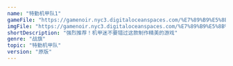 ```yaml
---
name: "特勤机甲队1"
gameFile: "https://gamenoir.nyc3.digitaloceanspaces.com/%E7%89%B9%E5%8B%A4%E6%9C%BA%E7%94%B2%E9%98%9F1/pds1.zip"
imgFile: "https://gamenoir.nyc3.digitaloceanspaces.com/%E7%89%B9%E5%8B%A4%E6%9C%BA%E7%94%B2%E9%98%9F1/original.webp"
shortDescription: "强烈推荐！机甲迷不要错过这款制作精美的游戏"
genre: "战旗"
topic: "特勤机甲队"
version: "原版"
---
```

